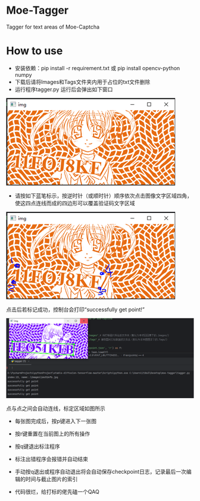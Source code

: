 # Moe-Tagger
Tagger for text areas of Moe-Captcha


# How to use
- 安装依赖：pip install -r requirement.txt 或 pip install opencv-python numpy
- 下载后请将Images和Tags文件夹内用于占位的txt文件删除
- 运行程序tagger.py
  运行后会弹出如下窗口
  
![](https://github.com/Carzit/Moe-Tagger/blob/main/example/example1.PNG) 

-  请按如下蓝笔标示，按逆时针（或顺时针）顺序依次点击图像文字区域四角，使这四点连线而成的四边形可以覆盖验证码文字区域

![](https://github.com/Carzit/Moe-Tagger/blob/main/example/example2.PNG)

  点击后若标记成功，控制台会打印“successfully get point!”

![](https://github.com/Carzit/Moe-Tagger/blob/main/example/example3.PNG)

  点与点之间会自动连线，标定区域如图所示

-  每张图完成后，按p键进入下一张图
-  按r键重置在当前图上的所有操作
-  按q键退出标注程序

-  标注出错程序会报错并自动结束
-  手动按q退出或程序自动退出将会自动保存checkpoint日志，记录最后一次编辑的时间与截止图片的索引
-  代码很烂，给打标的佬先磕一个QAQ
